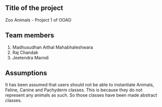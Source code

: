 ## Title of the project
Zoo Animals - Project 1 of OOAD

## Team members
1. Madhusudhan Aithal Mahabhaleshwara
2. Raj Chandak
3. Jeetendra Marndi

## Assumptions
It has been assumed that users should not be able to instantiate Animals, Feline, Canine and Pachyderm classes. This is because they do not represent any animals as such. So those classes have been made abstract classes. 